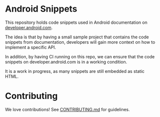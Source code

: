 # Android Snippets
This repository holds code snippets used in Android documentation on [developer.android.com](https://developer.android.com/guide).

The idea is that by having a small sample project that contains the code snippets from documentation, developers will gain more context on how to implement a specific API.

In addition, by having CI running on this repo, we can ensure that the code snippets on developer.android.com is in a working condition.

It is a work in progress, as many snippets are still embedded as static HTML.

# Contributing
We love contributions! See [CONTRIBUTING.md](./CONTRIBUTING.md) for guidelines.

